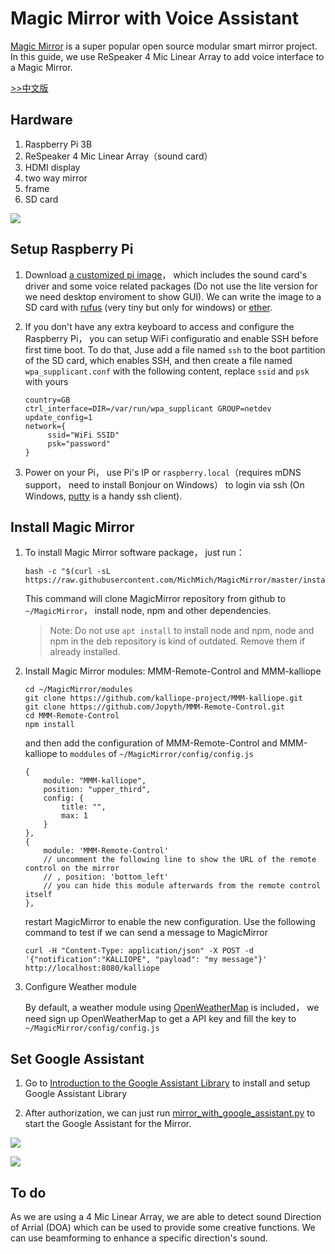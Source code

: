 # Magic Mirror with Voice Assistant

[Magic Mirror](https://github.com/MichMich/MagicMirror) is a super popular open source modular smart mirror project.
In this guide, we use ReSpeaker 4 Mic Linear Array to add voice interface to a Magic Mirror.

[>>中文版](magic_mirror_zh.md)

## Hardware
1. Raspberry Pi 3B
2. ReSpeaker 4 Mic Linear Array（sound card）
3. HDMI display
4. two way mirror
5. frame
6. SD card

![](https://user-images.githubusercontent.com/948283/44985869-7d8a7480-afb4-11e8-9aed-97a93384348d.jpg)

## Setup Raspberry Pi
1. Download [a customized pi image](https://v2.fangcloud.com/share/7395fd138a1cab496fd4792fe5?folder_id=188000207913&lang=en)，
   which includes the sound card's driver and some voice related packages (Do not use the lite version for we need desktop enviroment to show GUI).
   We can write the image to a SD card with [rufus](https://rufus.akeo.ie/) (very tiny but only for windows) or [ether](https://etcher.io/).

2. If you don't have any extra keyboard to access and configure the Raspberry Pi， you can setup WiFi configuratio and enable SSH before first time boot.
   To do that, Juse add a file named `ssh` to the boot partition of the SD card, which enables SSH, and then create a file named `wpa_supplicant.conf` with the following content, replace `ssid` and `psk` with yours
   
   ```
   country=GB
   ctrl_interface=DIR=/var/run/wpa_supplicant GROUP=netdev
   update_config=1
   network={
	    ssid="WiFi SSID"
	    psk="password"
   }
   ```
   
3. Power on your Pi， use Pi's IP or `raspberry.local`（requires mDNS support， need to install Bonjour on Windows） to login via ssh
   (On Windows, [putty](https://www.chiark.greenend.org.uk/~sgtatham/putty/latest.html) is a handy ssh client).

## Install Magic Mirror
1. To install Magic Mirror software package， just run：

   ```
   bash -c "$(curl -sL https://raw.githubusercontent.com/MichMich/MagicMirror/master/installers/raspberry.sh)"
   ```
   This command will clone MagicMirror repository from github to `~/MagicMirror`， install node, npm and other dependencies.

   >Note: Do not use `apt install` to install node and npm, node and npm in the deb repository is kind of outdated. Remove them if already installed.
   
2. Install Magic Mirror modules: MMM-Remote-Control and MMM-kalliope

   ```
   cd ~/MagicMirror/modules
   git clone https://github.com/kalliope-project/MMM-kalliope.git
   git clone https://github.com/Jopyth/MMM-Remote-Control.git
   cd MMM-Remote-Control
   npm install
   ```
   and then add the configuration of MMM-Remote-Control and MMM-kalliope to `moddules` of `~/MagicMirror/config/config.js` 
   ```
   {
       module: "MMM-kalliope",
       position: "upper_third",
       config: {
           title: "",
           max: 1
       }
   },
   {
       module: 'MMM-Remote-Control'
       // uncomment the following line to show the URL of the remote control on the mirror
       // , position: 'bottom_left'
       // you can hide this module afterwards from the remote control itself
   },
   ```
   restart MagicMirror to enable the new configuration.
   Use the following command to test if we can send a message to MagicMirror
   ```
   curl -H "Content-Type: application/json" -X POST -d '{"notification":"KALLIOPE", "payload": "my message"}' http://localhost:8080/kalliope
   ```

3. Configure Weather module

   By default, a weather module using [OpenWeatherMap](https://home.openweathermap.org) is included， we need sign up OpenWeatherMap to get a API key and
   fill the key to `~/MagicMirror/config/config.js`
   
## Set Google Assistant
1. Go to [Introduction to the Google Assistant Library](https://developers.google.com/assistant/sdk/guides/library/python/) to install and setup Google Assistant Library

2. After authorization, we can just run [mirror_with_google_assistant.py](mirror_with_google_assistant.py) to start the Google Assistant for the Mirror.


![](https://user-images.githubusercontent.com/948283/44985871-7e230b00-afb4-11e8-860b-7b3ce3f57585.jpg)

![](https://user-images.githubusercontent.com/948283/44985870-7e230b00-afb4-11e8-8c97-d61494bfca42.jpg)

## To do
As we are using a 4 Mic Linear Array, we are able to detect sound Direction of Arrial (DOA) which can be used to provide some creative functions. We can use beamforming to enhance a specific direction's sound.
